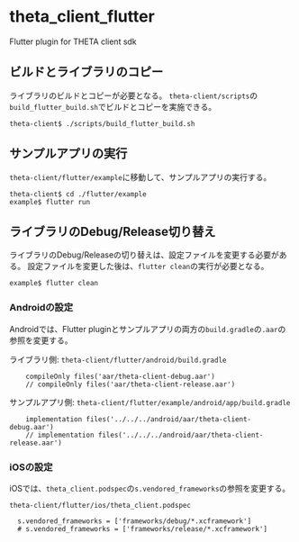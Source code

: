# theta_client_flutter

Flutter plugin for THETA client sdk

## ビルドとライブラリのコピー
ライブラリのビルドとコピーが必要となる。
`theta-client/scripts`の`build_flutter_build.sh`でビルドとコピーを実施できる。

```
theta-client$ ./scripts/build_flutter_build.sh
```

## サンプルアプリの実行
`theta-client/flutter/example`に移動して、サンプルアプリの実行する。

```
theta-client$ cd ./flutter/example
example$ flutter run
```

## ライブラリのDebug/Release切り替え
ライブラリのDebug/Releaseの切り替えは、設定ファイルを変更する必要がある。
設定ファイルを変更した後は、`flutter clean`の実行が必要となる。

```
example$ flutter clean
```

### Androidの設定
Androidでは、Flutter pluginとサンプルアプリの両方の`build.gradle`の`.aar`の参照を変更する。

ライブラリ側: `theta-client/flutter/android/build.gradle`

```
    compileOnly files('aar/theta-client-debug.aar')
    // compileOnly files('aar/theta-client-release.aar')
```

サンプルアプリ側: `theta-client/flutter/example/android/app/build.gradle`

```
    implementation files('../../../android/aar/theta-client-debug.aar')
    // implementation files('../../../android/aar/theta-client-release.aar')
```

### iOSの設定
iOSでは、`theta_client.podspec`の`s.vendored_frameworks`の参照を変更する。

`theta-client/flutter/ios/theta_client.podspec`

```
  s.vendored_frameworks = ['frameworks/debug/*.xcframework']
  # s.vendored_frameworks = ['frameworks/release/*.xcframework']
```
